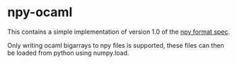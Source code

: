# npy-ocaml
This contains a simple implementation of version 1.0 of the [npy format spec](http://docs.scipy.org/doc/numpy-dev/neps/npy-format.html).

Only writing ocaml bigarrays to npy files is supported, these files can then be loaded from python using numpy.load.
